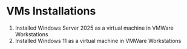 # VMs Installations


1. Installed Windows Server 2025 as a virtual machine in VMWare Workstations
2. Installed Windows 11 as a virtual machine in VMWare Workstations